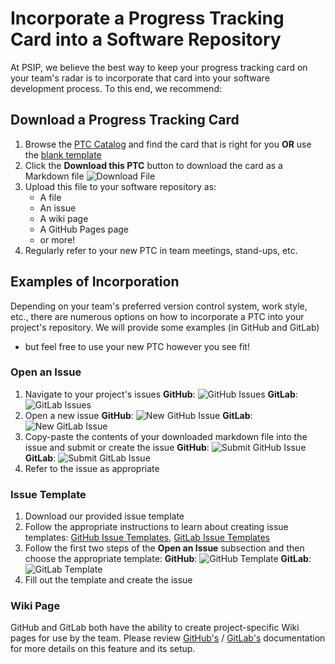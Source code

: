 # Incorporate a Progress Tracking Card into a Software Repository

At PSIP, we believe the best way to keep your progress tracking card on your
team's radar is to incorporate that card into your software development process.
To this end, we recommend:

## Download a Progress Tracking Card

1. Browse the [PTC Catalog](https://bssw-psip.github.io/ptc-catalog/catalog/) and find the card that is right for you **OR** use
the [blank template](/catalog/ProgressTrackingCardTemplate.html)
2. Click the **Download this PTC** button to download the card as a Markdown file
   ![Download File](/ptc-catalog/assets/images/download_file.png)
3. Upload this file to your software repository as:
   - A file
   - An issue
   - A wiki page
   - A GitHub Pages page
   - or more!
4. Regularly refer to your new PTC in team meetings, stand-ups, etc.


## Examples of Incorporation

Depending on your team's preferred version control system, work style, etc.,
there are numerous options on how to incorporate a PTC into your project's
repository. We will provide some examples (in GitHub and GitLab) 
- but feel free to use your new PTC however you see fit!

### Open an Issue

1. Navigate to your project's issues
   **GitHub**:
   ![GitHub Issues](/ptc-catalog/assets/images/click_on_issues.png)
   **GitLab**:
   ![GitLab Issues](/ptc-catalog/assets/images/gitlab_click_on_issue.png)
2. Open a new issue
   **GitHub**:
   ![New GitHub Issue](/ptc-catalog/assets/images/create_new_issue.png)
   **GitLab**:
   ![New GitLab Issue](/ptc-catalog/assets/images/gitlab_create_new_issue.png)
3. Copy-paste the contents of your downloaded markdown file into the issue and
   submit or create the issue
   **GitHub**:
   ![Submit GitHub Issue](/ptc-catalog/assets/images/submit_new_issue.png)
   **GitLab**:
   ![Submit GitLab Issue](/ptc-catalog/assets/images/gitlab_submit_new_issue.png)
4. Refer to the issue as appropriate

### Issue Template

1. Download our provided issue template
2. Follow the appropriate instructions to learn about creating issue templates:
   [GitHub Issue Templates](https://docs.github.com/en/communities/using-templates-to-encourage-useful-issues-and-pull-requests/configuring-issue-templates-for-your-repository),
   [GitLab Issue Templates](https://docs.gitlab.com/ee/user/project/description_templates.html#create-an-issue-template)
3. Follow the first two steps of the **Open an Issue** subsection and then
   choose the appropriate template:
   **GitHub**:
   ![GitHub Template](/ptc-catalog/assets/images/select_issue_template.png)
   **GitLab**:
   ![GitLab Template](/ptc-catalog/assets/images/gitlab_select_issue_template.png)
4. Fill out the template and create the issue

### Wiki Page

GitHub and GitLab both have the ability to create project-specific Wiki pages
for use by the team. Please review
[GitHub's](https://docs.github.com/en/communities/documenting-your-project-with-wikis/about-wikis) /
[GitLab's](https://docs.gitlab.com/ee/user/project/wiki/) documentation
for more details on this feature and its setup.
